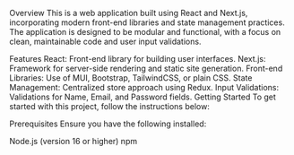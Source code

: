 Overview
This is a web application built using React and Next.js, incorporating modern front-end libraries and state management practices. The application is designed to be modular and functional, with a focus on clean, maintainable code and user input validations.

Features
React: Front-end library for building user interfaces.
Next.js: Framework for server-side rendering and static site generation.
Front-end Libraries: Use of MUI, Bootstrap, TailwindCSS, or plain CSS.
State Management: Centralized store approach using Redux.
Input Validations: Validations for Name, Email, and Password fields.
Getting Started
To get started with this project, follow the instructions below:

Prerequisites
Ensure you have the following installed:

Node.js (version 16 or higher)
npm
